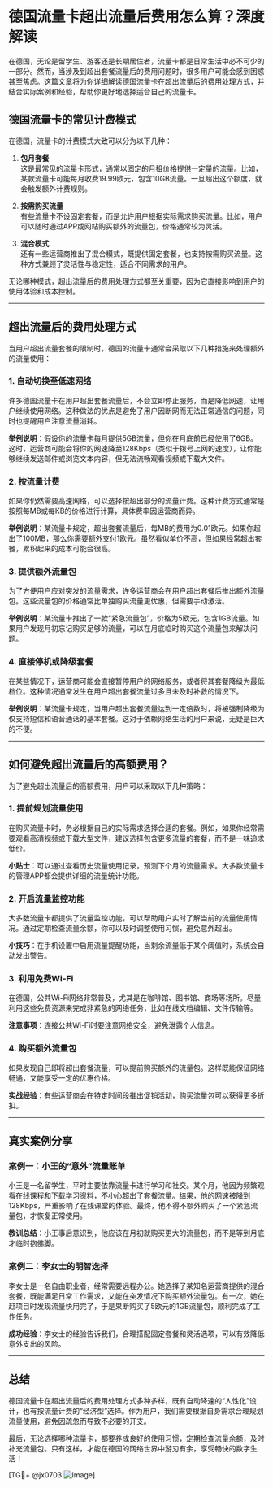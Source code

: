 # 德国流量卡超出流量后费用怎么算？深度解读

在德国，无论是留学生、游客还是长期居住者，流量卡都是日常生活中必不可少的一部分。然而，当涉及到超出套餐流量后的费用问题时，很多用户可能会感到困惑甚至焦虑。这篇文章将为你详细解读德国流量卡在超出流量后的费用处理方式，并结合实际案例和经验，帮助你更好地选择适合自己的流量卡。

## 德国流量卡的常见计费模式

在德国，流量卡的计费模式大致可以分为以下几种：

1. **包月套餐**  
   这是最常见的流量卡形式，通常以固定的月租价格提供一定量的流量。比如，某款流量卡可能每月收费19.99欧元，包含10GB流量。一旦超出这个额度，就会触发额外计费规则。

2. **按需购买流量**  
   有些流量卡不设固定套餐，而是允许用户根据实际需求购买流量。比如，用户可以随时通过APP或网站购买额外的流量包，价格通常较为灵活。

3. **混合模式**  
   还有一些运营商推出了混合模式，既提供固定套餐，也支持按需购买流量。这种方式兼顾了灵活性与稳定性，适合不同需求的用户。

无论哪种模式，超出流量后的费用处理方式都至关重要，因为它直接影响到用户的使用体验和成本控制。

---

## 超出流量后的费用处理方式

当用户超出流量套餐的限制时，德国的流量卡通常会采取以下几种措施来处理额外的流量使用：

### 1. **自动切换至低速网络**
   许多德国流量卡在用户超出套餐流量后，不会立即停止服务，而是降低网速，让用户继续使用网络。这种做法的优点是避免了用户因断网而无法正常通信的问题，同时也提醒用户注意流量消耗。

   **举例说明**：假设你的流量卡每月提供5GB流量，但你在月底前已经使用了6GB。这时，运营商可能会将你的网速降至128Kbps（类似于拨号上网的速度），让你能够继续发送邮件或浏览文本内容，但无法流畅观看视频或下载大文件。

### 2. **按流量计费**
   如果你仍然需要高速网络，可以选择按超出部分的流量计费。这种计费方式通常是按照每MB或每KB的价格进行计算，具体费率因运营商而异。

   **举例说明**：某流量卡规定，超出套餐流量后，每MB的费用为0.01欧元。如果你超出了100MB，那么你需要额外支付1欧元。虽然看似单价不高，但如果经常超出套餐，累积起来的成本可能会很高。

### 3. **提供额外流量包**
   为了方便用户应对突发的流量需求，许多运营商会在用户超出套餐后推出额外流量包。这些流量包的价格通常比单独购买流量更优惠，但需要手动激活。

   **举例说明**：某流量卡推出了一款“紧急流量包”，价格为5欧元，包含1GB流量。如果用户发现月初忘记购买足够的流量，可以在月底临时购买这个流量包来解决问题。

### 4. **直接停机或降级套餐**
   在某些情况下，运营商可能会直接暂停用户的网络服务，或者将其套餐降级为最低档位。这种情况通常发生在用户超出套餐流量过多且未及时补救的情况下。

   **举例说明**：某流量卡规定，当用户超出套餐流量达到一定倍数时，将被强制降级为仅支持短信和语音通话的基本套餐。这对于依赖网络生活的用户来说，无疑是巨大的不便。

---

## 如何避免超出流量后的高额费用？

为了避免超出流量后的高额费用，用户可以采取以下几种策略：

### 1. **提前规划流量使用**
   在购买流量卡时，务必根据自己的实际需求选择合适的套餐。例如，如果你经常需要观看高清视频或下载大型文件，建议选择包含更多流量的套餐，而不是一味追求低价。

   **小贴士**：可以通过查看历史流量使用记录，预测下个月的流量需求。大多数流量卡的管理APP都会提供详细的流量统计功能。

### 2. **开启流量监控功能**
   大多数流量卡都提供了流量监控功能，可以帮助用户实时了解当前的流量使用情况。通过定期检查流量余额，你可以及时调整使用习惯，避免意外超出。

   **小技巧**：在手机设置中启用流量提醒功能，当剩余流量低于某个阈值时，系统会自动发出警告。

### 3. **利用免费Wi-Fi**
   在德国，公共Wi-Fi网络非常普及，尤其是在咖啡馆、图书馆、商场等场所。尽量利用这些免费资源来完成非紧急的网络任务，比如在线文档编辑、文件传输等。

   **注意事项**：连接公共Wi-Fi时要注意网络安全，避免泄露个人信息。

### 4. **购买额外流量包**
   如果发现自己即将超出套餐流量，可以提前购买额外的流量包。这样既能保证网络畅通，又能享受一定的优惠价格。

   **实战经验**：有些运营商会在特定时间段推出促销活动，购买流量包可以获得更多折扣。

---

## 真实案例分享

### 案例一：小王的“意外”流量账单
小王是一名留学生，平时主要依靠流量卡进行学习和社交。某个月，他因为频繁观看在线课程和下载学习资料，不小心超出了套餐流量。结果，他的网速被降到128Kbps，严重影响了在线课堂的体验。最终，他不得不额外购买了一个紧急流量包，才恢复正常使用。

**教训总结**：小王事后意识到，他应该在月初就购买更大的流量包，而不是等到月底才临时抱佛脚。

### 案例二：李女士的明智选择
李女士是一名自由职业者，经常需要远程办公。她选择了某知名运营商提供的混合套餐，既能满足日常工作需求，又能在突发情况下购买额外流量包。有一次，她在赶项目时发现流量快用完了，于是果断购买了5欧元的1GB流量包，顺利完成了工作任务。

**成功经验**：李女士的经验告诉我们，合理搭配固定套餐和灵活选项，可以有效降低意外支出的风险。

---

## 总结

德国流量卡在超出流量后的费用处理方式多种多样，既有自动降速的“人性化”设计，也有按流量计费的“经济型”选择。作为用户，我们需要根据自身需求合理规划流量使用，避免因疏忽而导致不必要的开支。

最后，无论选择哪种流量卡，都要养成良好的使用习惯，定期检查流量余额，及时补充流量包。只有这样，才能在德国的网络世界中游刃有余，享受畅快的数字生活！

[TG💪+ @jx0703 ![Image](https://github.com/user-attachments/assets/dbca1d08-cadb-493c-b0ec-ad6f7a83f270)]